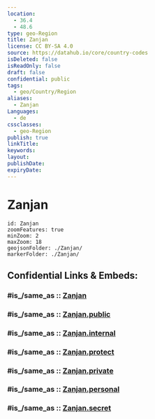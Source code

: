 ```yaml
---
location:
  - 36.4
  - 48.6
type: geo-Region
title: Zanjan
license: CC BY-SA 4.0
source: https://datahub.io/core/country-codes
isDeleted: false
isReadOnly: false
draft: false
confidential: public
tags:
  - geo/Country/Region
aliases:
  - Zanjan
Languages:
  - de
cssclasses:
  - geo-Region
publish: true
linkTitle:
keywords:
layout:
publishDate:
expiryDate:
---
```


# Zanjan

```leaflet
id: Zanjan
zoomFeatures: true 
minZoom: 2 
maxZoom: 18
geojsonFolder: ./Zanjan/
markerFolder: ./Zanjan/
```


## Confidential Links & Embeds: 

### #is_/same_as :: [Zanjan](/_Standards/Earth/Continent/Asia/Asia~West/Iran/provinces~Iran/Zanjan.md) 

### #is_/same_as :: [Zanjan.public](/_public/Earth/Continent/Asia/Asia~West/Iran/provinces~Iran/Zanjan.public.md) 

### #is_/same_as :: [Zanjan.internal](/_internal/Earth/Continent/Asia/Asia~West/Iran/provinces~Iran/Zanjan.internal.md) 

### #is_/same_as :: [Zanjan.protect](/_protect/Earth/Continent/Asia/Asia~West/Iran/provinces~Iran/Zanjan.protect.md) 

### #is_/same_as :: [Zanjan.private](/_private/Earth/Continent/Asia/Asia~West/Iran/provinces~Iran/Zanjan.private.md) 

### #is_/same_as :: [Zanjan.personal](/_personal/Earth/Continent/Asia/Asia~West/Iran/provinces~Iran/Zanjan.personal.md) 

### #is_/same_as :: [Zanjan.secret](/_secret/Earth/Continent/Asia/Asia~West/Iran/provinces~Iran/Zanjan.secret.md)

